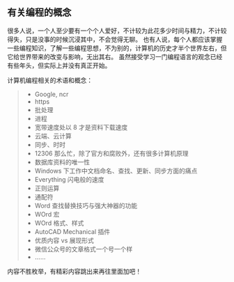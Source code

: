 
## 有关编程的概念
很多人说，一个人至少要有一个个人爱好，不计较为此花多少时间与精力，不计较得失，只是没事的时候沉浸其中，不会觉得无聊。
也有人说，每个人都应该掌握一些编程知识，了解一些编程思想，不为别的，计算机的历史才半个世界左右，但它给世界带来的改变与影响，无出其右。
虽然接受学习一门编程语言的观念已经有些年头，但实际上并没有真正开始。

计算机编程相关的术语和概念：
> * Google, ncr
> * https
> * 批处理
> * 进程
> * 宽带速度处以 8 才是资料下载速度
> * 云端、云计算
> * 同步、时时
> * 12306 那么忙，除了官方和腐败外，还有很多计算机原理
> * 数据库资料的唯一性
> * Windows 下工作中文档命名、查找、更新、同步方面的痛点
> * Everything 闪电般的速度
> * 正则运算
> * 通配符
> * Word 查找替换技巧与强大神器的功能
> * WOrd 宏
> * WOrd 格式、样式
> * AutoCAD Mechanical 插件
> * 优质内容 vs 展现形式
> * 微信公众号的文章格式一个号一个样
> * ……

内容不胜枚举，有精彩内容跳出来再往里面加吧！




